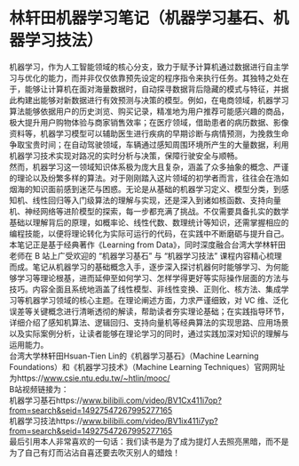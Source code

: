 # 林轩田机器学习笔记（机器学习基石、机器学习技法）
机器学习，作为人工智能领域的核心分支，致力于赋予计算机通过数据进行自主学习与优化的能力，而并非仅仅依靠预先设定的程序指令来执行任务。其独特之处在于，能够让计算机在面对海量数据时，自动探寻数据背后隐藏的模式与特征，并据此构建出能够对新数据进行有效预测与决策的模型。例如，在电商领域，机器学习算法能够依据用户的历史浏览、购买记录，精准地为用户推荐可能感兴趣的商品，极大提升用户购物体验与商家销售效率；在医疗领域，借助患者的病历数据、影像资料等，机器学习模型可以辅助医生进行疾病的早期诊断与病情预测，为挽救生命争取宝贵时间；在自动驾驶领域，车辆通过感知周围环境所产生的大量数据，利用机器学习技术实现对路况的实时分析与决策，保障行驶安全与顺畅。  
然而，机器学习这一领域知识体系极为庞大且复杂，涵盖了众多抽象的概念、严谨的理论以及纷繁多样的算法。对于刚刚踏入这片领域的初学者而言，往往会在浩如烟海的知识面前感到迷茫与困惑。无论是从基础的机器学习定义、模型分类，到感知机、线性回归等入门级算法的理解与实现，还是深入到诸如核函数、支持向量机、神经网络等进阶模型的探索，每一步都充满了挑战。不仅需要具备扎实的数学基础以理解背后的原理，如概率论、线性代数、数理统计等知识，还需掌握相应的编程技能，以便将理论转化为实际可运行的代码，在实践中不断磨砺与提升自己。  
本笔记正是基于经典著作《Learning from Data》，同时深度融合台湾大学林轩田老师在 B 站上广受欢迎的 “机器学习基石” 与 “机器学习技法” 课程内容精心梳理而成。笔记从机器学习的基础概念入手，逐步深入探讨机器何时能够学习、为何能够学习等理论根基，进而延伸至如何学习、怎样学得更好等实际操作层面的方法与技巧。内容全面且系统地涵盖了线性模型、非线性变换、正则化、核方法、集成学习等机器学习领域的核心主题。在理论阐述方面，力求严谨细致，对 VC 维、泛化误差等关键概念进行清晰透彻的解读，帮助读者夯实理论基础；在实践指导环节，详细介绍了感知机算法、逻辑回归、支持向量机等经典算法的实现思路、应用场景以及实际案例分析，让读者能够在理论学习的同时，通过实践加深对知识的理解与运用能力。  
台湾大学林轩田Hsuan-Tien Lin的《机器学习基石》（Machine Learning Foundations）和《机器学习技术》（Machine Learning Techniques）官网网址为https://www.csie.ntu.edu.tw/~htlin/mooc/  
B站视频链接为：  
机器学习基石https://www.bilibili.com/video/BV1Cx411i7op?from=search&seid=14927547267995277165  
机器学习技法https://www.bilibili.com/video/BV1ix411i7yp?from=search&seid=14927547267995277165  
最后引用本人非常喜欢的一句话：我们读书是为了成为提灯人去照亮黑暗，而不是为了自己有灯而沾沾自喜还要去吹灭别人的蜡烛！
